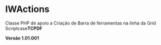 # IWActions
Classe PHP de apoio a Criação de Barra de ferramentas na linha da Grid Scriptcase<b>TCPDF</b>

<b>Versão 1.01.001</b>
